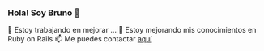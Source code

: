 ### Hola! Soy Bruno 👋

 🔭 Estoy trabajando en mejorar ...
 🌱 Estoy mejorando mis conocimientos en Ruby on Rails
 📫 Me puedes contactar [aquí](mailto:brunoph26@gmail.com)
